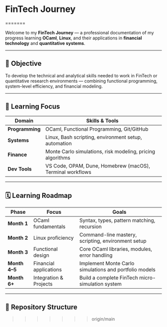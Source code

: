 # FinTech Journey
=======

Welcome to my **FinTech Journey** — a professional documentation of my progress learning **OCaml**, **Linux**, and their applications in **financial technology** and **quantitative systems**.

---

## 🎯 Objective

To develop the technical and analytical skills needed to work in FinTech or quantitative research environments — combining functional programming, system-level efficiency, and financial modeling.

---

## 🧠 Learning Focus

| Domain | Skills & Tools |
|--------|----------------|
| **Programming** | OCaml, Functional Programming, Git/GitHub |
| **Systems** | Linux, Bash scripting, environment setup, automation |
| **Finance** | Monte Carlo simulations, risk modeling, pricing algorithms |
| **Dev Tools** | VS Code, OPAM, Dune, Homebrew (macOS), Terminal workflows |

---

## 🗓️ Learning Roadmap

| Phase | Focus | Goals |
|-------|--------|-------|
| **Month 1** | OCaml fundamentals | Syntax, types, pattern matching, recursion |
| **Month 2** | Linux proficiency | Command-line mastery, scripting, environment setup |
| **Month 3** | Functional design | Core OCaml libraries, modules, error handling |
| **Month 4–5** | Financial applications | Implement Monte Carlo simulations and portfolio models |
| **Month 6+** | Integration & Projects | Build a complete FinTech micro-simulation system |

---

## 📁 Repository Structure

>>>>>>> origin/main
